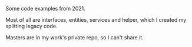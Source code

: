 Some code examples from 2021.

Most of all are interfaces, entities, services and helper,
which I created my splitting legacy code.

Masters are in my work's private repo, so I can't share it.